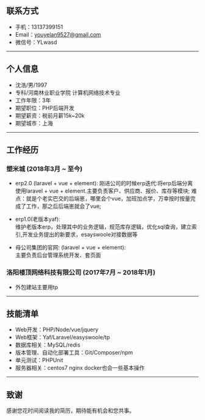 ## 联系方式
- 手机：13137399151
- Email：youyelan9527@gmail.com
- 微信号：YLwasd
---
## 个人信息
- 沈浩/男/1997
- 专科/河南林业职业学院 计算机网络技术专业
- 工作年限：3年
- 期望职位：PHP后端开发
- 期望薪资：税前月薪15k~20k
- 期望城市：上海
---
## 工作经历
### 塑米城 (2018年3月 ~ 至今)
- erp2.0 (laravel + vue + element):
    刚进公司的时候erp迭代:将erp后端分离 使用laravel + vue + element.主要负责客户、供应商、报价、库存等模块;
难点：就是个老实巴交的后端崽，哪里会个vue，加班加点学，万幸按时按量完成了工作，那之后后端崽就会了vue;
- erp1.0(老版本yaf):  
    维护老版本erp，处理其中的业务逻辑，规范库存逻辑，优化sql查询，建立索引,开发业务提出的新要求，esayswoole对接数据等

- 母公司集团的官网: (laravel + vue + element):    
    主要负责后台管理系统开发、套页面

### 洛阳楼顶网络科技有限公司 (2017年7月 ~ 2018年1月)
- 外包建站主要用tp

---
## 技能清单

- Web开发：PHP/Node/vue/jquery
- Web框架：Yaf/Laravel/easyswoole/tp
- 数据库相关：MySQL/redis
- 版本管理、自动化部署工具：Git/Composer/npm
- 单元测试：PHPUnit
- 服务器相关：centos7 nginx docker也会一些基本操作
---
## 致谢
感谢您花时间阅读我的简历，期待能有机会和您共事。
